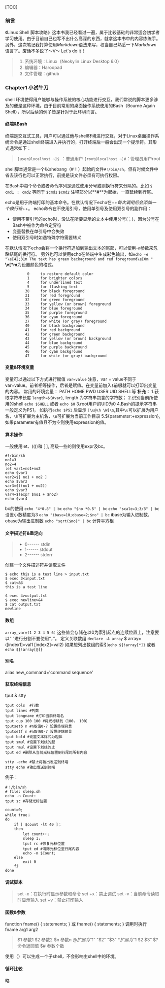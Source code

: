 [TOC]
### 前言
《Linux Shell 脚本攻略》这本书我已经看过一遍，属于比较基础的非常适合初学者学习使用。由于目前自己也写不出什么高深的东西，就拿这本书中的内容练练手。另外，这次笔记我打算使用*Markdown*语法来写，权当自己熟悉一下*Markdown*语言了。废话不多说了～V～ Let's do it！

>1. 系统环境：Linux（Neokylin Linux Desktop 6.0）
>2. 编辑器：Haroopad
>3. 文件管理：github

### Chapter1 小试牛刀
shell 环境使得用户能够与操作系统的核心功能进行交互，我们常说的脚本更多涉及的便是这种环境，由于目前常用的桌面操作系统使用的Bash（Bourne Again Shell），所以后续的例子皆是针对于此环境而言。
#### 终端&Bash
终端是交互式工具，用户可以通过他与shell环境进行交互，对于Linux桌面操作系统命令是通过shell终端进入并执行的，打开终端后一般会出现一个提示符。其形式通常如下：
>`[user@localhost ~]$ `：普通用户
>`[root@localhost ~]#`：管理员用户root

shell脚本通常是一个以shebang（#！）起始的文件`#!/bin/sh`，但有时候文件中省去该行也可以正常执行，前提是该文件必须有可执行权限。

在Bash中每个命令或者命令序列是通过使用分号或则换行符来分隔的。比如
`$ cmd1 ； cmd2`
等同于
`$cmd1`
`$cmd2`
注释部分以**\#**为起始，一直延续到行尾。

echo是用于终端打印的基本命令。在默认情况下echo在++*每次调用后会添加一个换行符*++。
echo命令在不使用引号，使用单引号及使用双引号的副作用：
- 使用不带引号的echo时，没法在所要显示的文本中使用分号(；)，因为分号在Bash中被作为命令定界符
- 变量替换在单引号中会失效
- 使用双引号时如遇特殊字符需要转义

在默认情况下echo会将一个换行符追加到输出文本的尾部，可以使用`-n`参数来忽略结尾的换行符。
另外也可以使用echo在终端中生成彩色输出，如`echo -e "\e[42;31m The text has green backaground and red foreground\e[0m "` **\e[*m**为设置颜色的格式。
```
          0     to restore default color
          1     for brighter colors
          4     for underlined text
          5     for flashing text
         30     for black foreground
         31     for red foreground
         32     for green foreground
         33     for yellow (or brown) foreground
         34     for blue foreground
         35     for purple foreground
         36     for cyan foreground
         37     for white (or gray) foreground
         40     for black background
         41     for red background
         42     for green background
         43     for yellow (or brown) background
         44     for blue background
         45     for purple background
         46     for cyan background
         47     for white (or gray) background
```

#### 变量&环境变量
变量可以通过以下方式进行赋值
`var=value`
注意，var = value不同于var=value。前者相等操作，后者是赋值。在变量前加入`$`前缀就可以打印出变量的内容。
常用的环境变量： PATH HOME PWD USER UID SHELL等
**补充：**
1.获取字符串长度 `length=${#var}`, length 为字符串包含的字符数；
2.识别当前所使用的shell `echo $SHELL` 或者 `echo $0`
3.root用户的UID为0
4.Bash的提示字符串一般定义为PS1， 如执行`echo $PS1` 后显示 `[\u@\h \W]\$`,其中`\u`可以扩展为用户名，`\h`可扩展为主机名，`\W`可扩展为当前工作目录
5.${parameter:+expression},如果parameter有值且不为空则使用expression的值。
#### 算术操作
一般使用let、(())和 [ ], 高级一些的则使用expr及bc。
```
#!/bin/sh
no1=3
no2=4
let var1=no1+no2
echo $var1
var2=$[ no1 + no2 ]
echo $var2
var3=$((no1 + no2))
echo $var3
var4=$(expr $no1 + $no2)
echo $var4
```
bc的使用
`echo "4*0.8" | bc`
`echo "$no *0.5" | bc`
`echo "scale=3;3/8" | bc` 设置小数精度为3
`echo "ibase=10;obase=2;$no" | bc` ibase为输入进制数，obase为输出进制数
`echo "sqrt($no)" | bc` 计算平方根

#### 文字描述符&重定向
>- 0------ stdin
>- 1------ stdout
>- 2------ stderr

创建一个文件描述符并读取文件
```
$ echo this is a test line > input.txt
$ exec 3<input.txt
$ cat<&3
this is a test line

$ exec 4>output.txt
$ exec newline>&4
$ cat output.txt
newline
```
#### 数组
`array_var=(1 2 3 4 5 6)` 这些值会存储在以0为索引起点的连续位置上，注意要以“ ”进行分割不要使用“，”。
定义关联数组
`declare -A array`
$ array=([index1]=val1 [index2]=val2)
如果想列出数组的索引`echo ${!array[*]}` 或者 `echo ${!array[@]}`

#### 别名
alias new_command='command sequence'

#### 获取终端信息
tput & stty
```
tput cols  #行数
tput lines #列数
tput longname #打印当前终端名
tput cup 100 100 #将光标移到（100， 100）
tputsetb n #n取值0-7 设置终端背景
tputsetf n #n取值0-7 设置终端前景
tput bold #设置文本样式为粗体
tput smul #设置下划线的起
tput rmul #设置下划线的止
tput ed #删除从当前光标位置到行尾的所有内容

stty -echo #禁止将输出发送到终端
stty echo #输出发送到终端
```
例子：
```
#！/bin/sh
# file: sleep.sh
echo -n Count:
tput sc #存储光标位置

count=0;
while true；
do
	if [ $count -lt 40 ]；
    then
    	let count++；
        sleep 1;
        tput rc #恢复光标位置
        tput ed #清除光标位至行尾内容
        echo -n $Count;
    else
    	exit 0
    fi
done
```
#### 调试脚本
> set -x：在执行时显示参数和命令
> set +x：禁止调试
> set -v：当前命令读取时显示输入
> set +v：禁止打印输入

#### 函数&参数
function fname()
{
	statements;
}
或
fname()
{
	statements;
}
调用时执行 fname arg1 arg2
> $1 参数1
> $2 参数2
> $n 参数n
> $@ 扩展为“$1” "$2" "$3"
> $* 扩展为“$1 $2 $3”
> $? 命令返回值
> $# 参数个数

使用（）可以生成一个子shell，不会影响主shell中的环境。

#### 循环比较
略








